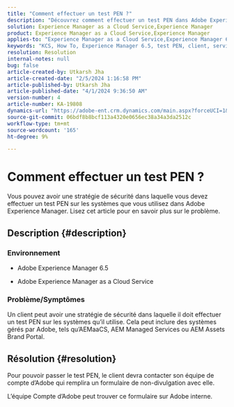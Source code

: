 ```yaml
---
title: "Comment effectuer un test PEN ?"
description: "Découvrez comment effectuer un test PEN dans Adobe Experience Manager."
solution: Experience Manager as a Cloud Service,Experience Manager
product: Experience Manager as a Cloud Service,Experience Manager
applies-to: "Experience Manager as a Cloud Service,Experience Manager 6.5"
keywords: "KCS, How To, Experience Manager 6.5, test PEN, client, service cloud Experience Manager, AEM"
resolution: Resolution
internal-notes: null
bug: false
article-created-by: Utkarsh Jha
article-created-date: "2/5/2024 1:16:58 PM"
article-published-by: Utkarsh Jha
article-published-date: "4/1/2024 9:36:50 AM"
version-number: 4
article-number: KA-19808
dynamics-url: "https://adobe-ent.crm.dynamics.com/main.aspx?forceUCI=1&pagetype=entityrecord&etn=knowledgearticle&id=a150aed5-28c4-ee11-9079-6045bd006b25"
source-git-commit: 06bdf8b8bcf113a4320e0656ec38a34a3da2512c
workflow-type: tm+mt
source-wordcount: '165'
ht-degree: 9%

---
```


# Comment effectuer un test PEN ?


Vous pouvez avoir une stratégie de sécurité dans laquelle vous devez effectuer un test PEN sur les systèmes que vous utilisez dans Adobe Experience Manager. Lisez cet article pour en savoir plus sur le problème.

## Description {#description}


### <b>Environnement</b>

- Adobe Experience Manager 6.5


- Adobe Experience Manager as a Cloud Service




### <b>Problème/Symptômes</b>

Un client peut avoir une stratégie de sécurité dans laquelle il doit effectuer un test PEN sur les systèmes qu’il utilise. Cela peut inclure des systèmes gérés par Adobe, tels qu’AEMaaCS, AEM Managed Services ou AEM Assets Brand Portal.


## Résolution {#resolution}


Pour pouvoir passer le test PEN, le client devra contacter son équipe de compte d’Adobe qui remplira un formulaire de non-divulgation avec elle.

L’équipe Compte d’Adobe peut trouver ce formulaire sur Adobe interne.
